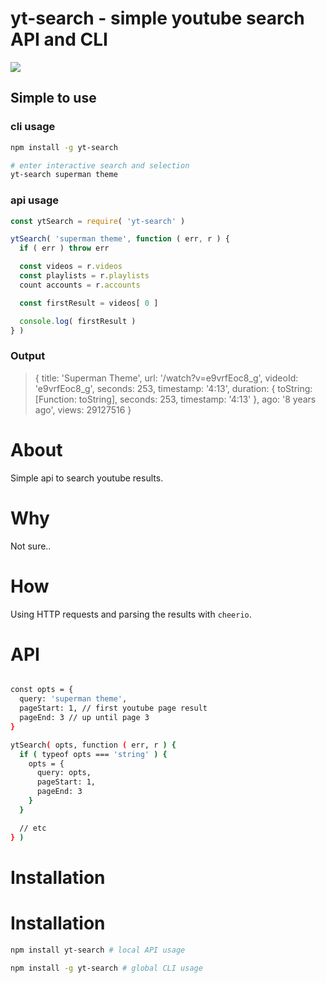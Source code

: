 #  yt-search - simple youtube search API and CLI

![](https://thumbs.gfycat.com/ContentShockingCuttlefish-size_restricted.gif)

## Simple to use

### cli usage
```bash
npm install -g yt-search

# enter interactive search and selection
yt-search superman theme
```

### api usage
```js
const ytSearch = require( 'yt-search' )

ytSearch( 'superman theme', function ( err, r ) {
  if ( err ) throw err

  const videos = r.videos
  const playlists = r.playlists
  count accounts = r.accounts

  const firstResult = videos[ 0 ]

  console.log( firstResult )
} )
```

### Output
> {
>   title: 'Superman Theme',
>   url: '/watch?v=e9vrfEoc8_g',
>   videoId: 'e9vrfEoc8_g',
>   seconds: 253,
>   timestamp: '4:13',
>   duration: {
>     toString: [Function: toString],
>     seconds: 253,
>     timestamp: '4:13'
>   },
>   ago: '8 years ago',
>   views: 29127516
> }

# About
Simple api to search youtube results.

# Why
Not sure..

# How
Using HTTP requests and parsing the results with `cheerio`.

# API
```bash

const opts = {
  query: 'superman theme',
  pageStart: 1, // first youtube page result
  pageEnd: 3 // up until page 3
}

ytSearch( opts, function ( err, r ) {
  if ( typeof opts === 'string' ) {
    opts = {
      query: opts,
      pageStart: 1,
      pageEnd: 3
    }
  }

  // etc
} )
```

# Installation
# Installation
```bash
npm install yt-search # local API usage
```

```bash
npm install -g yt-search # global CLI usage
```

